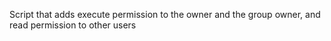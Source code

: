 Script that adds execute permission to the owner and the group owner, and read permission to other users
